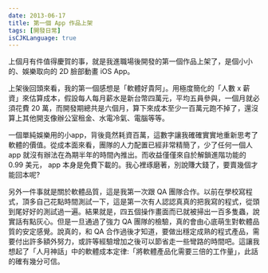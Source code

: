 ```yaml
---
date: 2013-06-17
title: 第一個 App 作品上架
tags: [開發日常]
isCJKLanguage: true
---
```


上個月有件值得慶賀的事，就是我進職場後開發的第一個作品上架了，是個小小的、娛樂取向的 2D 臉部動畫 iOS App。

上架後回頭來看，我的第一個感想是「軟體好貴阿」。用極度簡化的「人數 x 薪資」來估算成本，假設每人每月薪水是新台幣四萬元，平均五員參與，一個月就必須花費 20 萬，而開發期總共是六個月，算下來成本至少一百萬元跑不掉了，還沒算上其他開支像辦公室租金、水電冷氣、電腦等等。

一個單純娛樂用的小app，背後竟然耗資百萬，這數字讓我確確實實地重新思考了軟體的價值。從成本面來看，團隊的人力配置已經非常精簡了，少了任何一個人 app 就沒有辦法在為期半年的時間內推出。而收益僅僅來自於解鎖進階功能的 0.99 美元， app 本身是免費下載的。我心裡琢磨著，別說賺大錢了，要賣幾個才能回本呢?

另外一件事就是關於軟體品質，這是我第一次跟 QA 團隊合作。以前在學校寫程式，頂多自己花點時間測試一下，這是第一次有人認認真真的把我寫的程式，從頭到尾好好的測試過一遍。結果就是，四五個操作畫面而已就被掃出一百多隻蟲，說實話有點灰心。但是一旦通過了強力 QA 團隊的檢驗，真的會由心底萌生對軟體品質的安定感覺。說真的，和 QA 合作過後才知道，要做出穩定成熟的程式產品，需要付出許多額外努力，或許等經驗增加之後可以節省走一些彎路的時間吧。這讓我想起了「人月神話」中的軟體成本定律:「將軟體產品化需要三倍的工作量」，此話的確有幾分可信。

